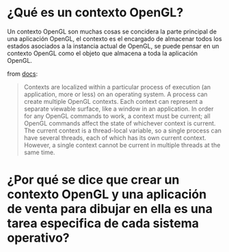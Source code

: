 # ¿Qué es un contexto OpenGL?

Un contexto OpenGL son muchas cosas se concidera la parte principal de una aplicación OpenGL, el contexto es el encargado de almacenar todos los estados asociados a la instancia actual de OpenGL, se puede pensar en un contexto OpenGL como el objeto que almacena a toda la aplicación OpenGL.

from [docs](https://www.khronos.org/opengl/wiki/OpenGL_Context):

> Contexts are localized within a particular process of execution (an application, more or less) on an operating system. A process can create multiple OpenGL contexts. Each context can represent a separate viewable surface, like a window in an application.
> In order for any OpenGL commands to work, a context must be current; all OpenGL commands affect the state of whichever context is current. The current context is a thread-local variable, so a single process can have several threads, each of which has its own current context. However, a single context cannot be current in multiple threads at the same time.

# ¿Por qué se dice que crear un contexto OpenGL y una aplicación de venta para dibujar en ella es una tarea especifica de cada sistema operativo?